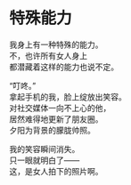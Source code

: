 # 特殊能力

我身上有一种特殊的能力。\
不，也许所有女人身上\
都潜藏着这样的能力也说不定。

“叮咚。”\
拿起手机的我，脸上绽放出笑容。\
对社交媒体一向不上心的他，\
居然难得地更新了朋友圈。\
夕阳为背景的朦胧帅照。

我的笑容瞬间消失。\
只一眼就明白了——\
这，是女人拍下的照片啊。
